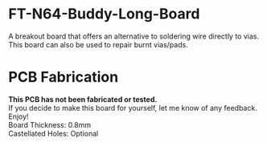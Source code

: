 # FT-N64-Buddy-Long-Board
A breakout board that offers an alternative to soldering wire directly to vias. This board can also be used to repair burnt vias/pads.

# PCB Fabrication
<b>This PCB has not been fabricated or tested.</b> <br>If you decide to make this board for yourself, let me know of any feedback. Enjoy!<br>
Board Thickness: 0.8mm<br>
Castellated Holes: Optional

